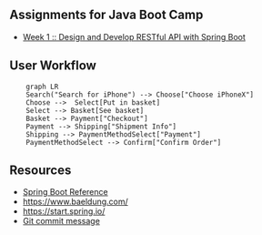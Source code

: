 ## Assignments for Java Boot Camp
* [Week 1 :: Design and Develop RESTful API with Spring Boot](https://github.com/up1/assignment-java-boot-camp/wiki/Week-01)

## User Workflow

```mermaid
    graph LR
    Search("Search for iPhone") --> Choose["Choose iPhoneX"]
    Choose -->  Select[Put in basket]
    Select --> Basket[See basket] 
    Basket --> Payment["Checkout"]
    Payment --> Shipping["Shipment Info"]
    Shipping --> PaymentMethodSelect["Payment"]
    PaymentMethodSelect --> Confirm["Confirm Order"]
```


## Resources
* [Spring Boot Reference](https://spring.io/projects/spring-boot)
* https://www.baeldung.com/ 
* https://start.spring.io/
* [Git commit message](https://www.conventionalcommits.org/en/v1.0.0/)